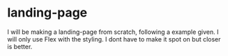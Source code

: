 # landing-page
I will be making a landing-page from scratch, following a example given.
I will only use Flex with the styling.
I dont have to make it spot on but closer is better.
